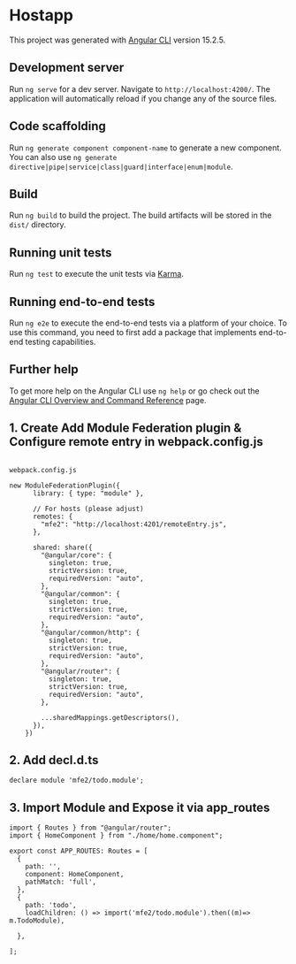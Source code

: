 # Hostapp

This project was generated with [Angular CLI](https://github.com/angular/angular-cli) version 15.2.5.

## Development server

Run `ng serve` for a dev server. Navigate to `http://localhost:4200/`. The application will automatically reload if you change any of the source files.

## Code scaffolding

Run `ng generate component component-name` to generate a new component. You can also use `ng generate directive|pipe|service|class|guard|interface|enum|module`.

## Build

Run `ng build` to build the project. The build artifacts will be stored in the `dist/` directory.

## Running unit tests

Run `ng test` to execute the unit tests via [Karma](https://karma-runner.github.io).

## Running end-to-end tests

Run `ng e2e` to execute the end-to-end tests via a platform of your choice. To use this command, you need to first add a package that implements end-to-end testing capabilities.

## Further help

To get more help on the Angular CLI use `ng help` or go check out the [Angular CLI Overview and Command Reference](https://angular.io/cli) page.

## 1. Create Add Module Federation plugin & Configure remote entry in webpack.config.js

```

webpack.config.js

new ModuleFederationPlugin({
      library: { type: "module" },

      // For hosts (please adjust)
      remotes: {
        "mfe2": "http://localhost:4201/remoteEntry.js",
      },

      shared: share({
        "@angular/core": {
          singleton: true,
          strictVersion: true,
          requiredVersion: "auto",
        },
        "@angular/common": {
          singleton: true,
          strictVersion: true,
          requiredVersion: "auto",
        },
        "@angular/common/http": {
          singleton: true,
          strictVersion: true,
          requiredVersion: "auto",
        },
        "@angular/router": {
          singleton: true,
          strictVersion: true,
          requiredVersion: "auto",
        },

        ...sharedMappings.getDescriptors(),
      }),
    })

```

## 2. Add decl.d.ts

```
declare module 'mfe2/todo.module';
```

## 3. Import Module and Expose it via app_routes

```
import { Routes } from "@angular/router";
import { HomeComponent } from "./home/home.component";

export const APP_ROUTES: Routes = [
  {
    path: '',
    component: HomeComponent,
    pathMatch: 'full',
  },
  {
    path: 'todo',
    loadChildren: () => import('mfe2/todo.module').then((m)=> m.TodoModule),

  },

];
```
